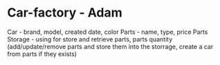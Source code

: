 # Car-factory - Adam
Car - brand, model, created date, color
Parts - name, type, price
Parts Storage - using for store and retrieve parts, parts quantity
(add/update/remove parts and store them into the storrage, create a car from parts if they exists)
